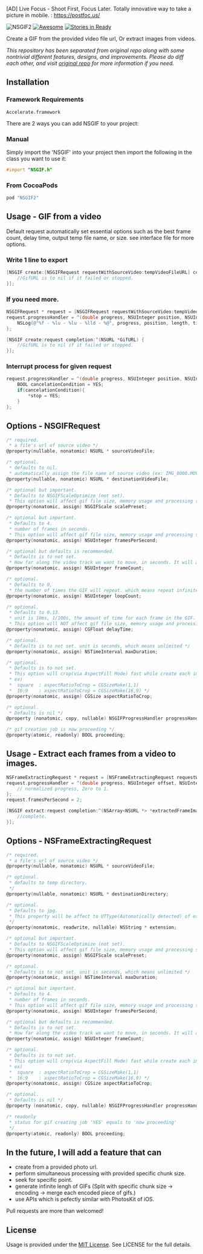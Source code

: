[AD] Live Focus - Shoot First, Focus Later. Totally innovative way to take a picture in mobile. : https://postfoc.us/

![NSGIF2](https://raw.githubusercontent.com/metasmile/NSGIF2/master/title.png?v=2)
[![Awesome](https://cdn.rawgit.com/sindresorhus/awesome/d7305f38d29fed78fa85652e3a63e154dd8e8829/media/badge.svg)](https://github.com/vsouza/awesome-ios#gif)
[![Stories in Ready](https://badge.waffle.io/metasmile/NSGIF2.svg?label=ready&title=Tasks)](http://waffle.io/metasmile/NSGIF2)

Create a GIF from the provided video file url, Or extract images from videos.

*This repository has been separated from original repo along with some nontrivial different features, designs, and improvements. Please do diff each other, and visit [original repo](https://github.com/NSRare/NSGIF) for more information if you need.*

## Installation

### Framework Requirements

```
Accelerate.framework
```

There are 2 ways you can add NSGIF to your project:

### Manual

Simply import the 'NSGIF' into your project then import the following in the class you want to use it:
```objective-c
#import "NSGIF.h"
```      
### From CocoaPods

```ruby
pod "NSGIF2"
```

## Usage - GIF from a video

Default request automatically set essential options such as the best frame count, delay time, output temp file name, or size. see interface file for more options.

### Write 1 line to export
```objective-c
[NSGIF create:[NSGIFRequest requestWithSourceVideo:tempVideoFileURL] completion:^(NSURL *GifURL) {
    //GifURL is to nil if it failed or stopped.
}];
```

### If you need more.
```objective-c
NSGIFRequest * request = [NSGIFRequest requestWithSourceVideo:tempVideoFileURL destination:gifFileURL];
request.progressHandler = ^(double progress, NSUInteger position, NSUInteger length, CMTime time, BOOL *stop, NSDictionary *frameProperties) {
    NSLog(@"%f - %lu - %lu - %lld - %@", progress, position, length, time.value, frameProperties);
};

[NSGIF create:request completion:^(NSURL *GifURL) {
    //GifURL is to nil if it failed or stopped.
}];
```

### Interrupt process for given request
```objective-c
request.progressHandler = ^(double progress, NSUInteger position, NSUInteger length, CMTime time, BOOL *stop, NSDictionary *frameProperties) {
    BOOL cancelationCondition = YES;
    if(cancelationCondition){
        *stop = YES;
    }
};
```

## Options - NSGIFRequest
```objective-c
/* required.
 * a file's url of source video */
@property(nullable, nonatomic) NSURL * sourceVideoFile;

/* optional.
 * defaults to nil.
 * automatically assign the file name of source video (ex: IMG_0000.MOV -> IMG_0000.gif)  */
@property(nullable, nonatomic) NSURL * destinationVideoFile;

/* optional but important.
 * Defaults to NSGIFScaleOptimize (not set).
 * This option will affect gif file size, memory usage and processing speed. */
@property(nonatomic, assign) NSGIFScale scalePreset;

/* optional but important.
 * Defaults to 4.
 * number of frames in seconds.
 * This option will affect gif file size, memory usage and processing speed. */
@property(nonatomic, assign) NSUInteger framesPerSecond;

/* optional but defaults is recommended.
 * Defaults is to not set.
 * How far along the video track we want to move, in seconds. It will automatically assign from duration of video and framesPerSecond. */
@property(nonatomic, assign) NSUInteger frameCount;

/* optional.
 * Defaults to 0,
 * the number of times the GIF will repeat. which means repeat infinitely. */
@property(nonatomic, assign) NSUInteger loopCount;

/* optional.
 * Defaults to 0.13.
 * unit is 10ms, 1/100s, the amount of time for each frame in the GIF.
 * This option will NOT affect gif file size, memory usage and processing speed. It affect only FPS. */
@property(nonatomic, assign) CGFloat delayTime;

/* optional.
 * Defaults is to not set. unit is seconds, which means unlimited */
@property(nonatomic, assign) NSTimeInterval maxDuration;

/* optional.
 * Defaults is to not set.
 * This option will crop(via AspectFill Mode) fast while create each images. Their size will be automatically calculated.
 * ex)
 *  square  : aspectRatioToCrop = CGSizeMake(1,1)
 *  16:9    : aspectRatioToCrop = CGSizeMake(16,9) */
@property(nonatomic, assign) CGSize aspectRatioToCrop;

/* optional.
 * Defaults is nil */
@property (nonatomic, copy, nullable) NSGIFProgressHandler progressHandler;

/* gif creation job is now proceeding */
@property(atomic, readonly) BOOL proceeding;
```

## Usage - Extract each frames from a video to images.

```objective-c
NSFrameExtractingRequest * request = [NSFrameExtractingRequest requestWithSourceVideo:videoURL];
request.progressHandler = ^(double progress, NSUInteger offset, NSUInteger length, CMTime time, BOOL *stop, NSDictionary *frameProperties) {
    // normalized progress, Zero to 1.
};
request.framesPerSecond = 2;

[NSGIF extract:request completion:^(NSArray<NSURL *> *extractedFrameImageUrls) {
    //complete.
}];
```

## Options - NSFrameExtractingRequest
```objective-c
/* required.
 * a file's url of source video */
@property(nullable, nonatomic) NSURL * sourceVideoFile;

/* optional.
 * defaults to temp directory.
 */
@property(nullable, nonatomic) NSURL * destinationDirectory;

/* optional.
 * Defaults to jpg.
 * This property will be affect to UTType(Automatically detected) of extracting image file.
 */
@property(nonatomic, readwrite, nullable) NSString * extension;

/* optional but important.
 * Defaults to NSGIFScaleOptimize (not set).
 * This option will affect gif file size, memory usage and processing speed. */
@property(nonatomic, assign) NSGIFScale scalePreset;

/* optional.
 * Defaults is to not set. unit is seconds, which means unlimited */
@property(nonatomic, assign) NSTimeInterval maxDuration;

/* optional but important.
 * Defaults to 4.
 * number of frames in seconds.
 * This option will affect gif file size, memory usage and processing speed. */
@property(nonatomic, assign) NSUInteger framesPerSecond;

/* optional but defaults is recommended.
 * Defaults is to not set.
 * How far along the video track we want to move, in seconds. It will automatically assign from duration of video and framesPerSecond. */
@property(nonatomic, assign) NSUInteger frameCount;

/* optional.
 * Defaults is to not set.
 * This option will crop(via AspectFill Mode) fast while create each images. Their size will be automatically calculated.
 * ex)
 *  square  : aspectRatioToCrop = CGSizeMake(1,1)
 *  16:9    : aspectRatioToCrop = CGSizeMake(16,9) */
@property(nonatomic, assign) CGSize aspectRatioToCrop;

/* optional.
 * Defaults is nil */
@property (nonatomic, copy, nullable) NSGIFProgressHandler progressHandler;

/* readonly
 * status for gif creating job 'YES' equals to 'now proceeding'
 */
@property(atomic, readonly) BOOL proceeding;
```

## In the future, I will add a feature that can

* create from a provided photo url.
* perform simultaneous processing with provided specific chunk size.
* seek for specific point.
* generate infinite lengh of GIFs (Split with specific chunk size -> encoding -> merge each encoded piece of gifs.)
* use APIs which is pefectly similar with PhotosKit of iOS.

Pull requests are more than welcomed!

## License
Usage is provided under the [MIT License](http://http//opensource.org/licenses/mit-license.php). See LICENSE for the full details.
